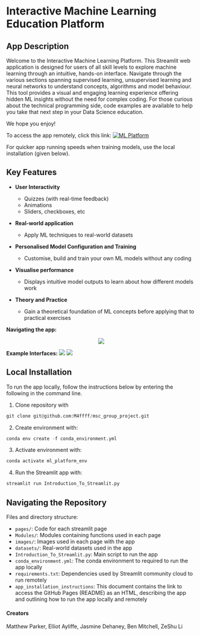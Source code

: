 # Interactive Machine Learning Education Platform

## App Description
Welcome to the Interactive Machine Learning Platform. This Streamlit web application is designed for users of all skill levels to explore machine learning through an intuitive, hands-on interface. Navigate through the various sections spanning supervised learning, unsupervised learning and neural networks to understand concepts, algorithms and model behaviour. This tool provides a visual and engaging learning experience offering hidden ML insights without the need for complex coding. For those curious about the technical programming side, code examples are available to help you take that next step in your Data Science education.

We hope you enjoy!

To access the app remotely, click this link: [![ML Platform](https://static.streamlit.io/badges/streamlit_badge_black_white.svg)](https://machine-learning-platform.streamlit.app)

For quicker app running speeds when training models, use the local installation (given below).

## Key Features

- **User Interactivity**

    - Quizzes (with real-time feedback)
    - Animations
    - Sliders, checkboxes, etc

- **Real-world application**

    - Apply ML techniques to real-world datasets

- **Personalised Model Configuration and Training**

    - Customise, build and train your own ML models without any coding

- **Visualise performance**

    - Displays intuitive model outputs to learn about how different models work

- **Theory and Practice**

    - Gain a theoretical foundation of ML concepts before applying that to practical exercises

**Navigating the app:**
<p align="center">
   <img src="./images/readme/app_navigation.gif">
</p>

**Example Interfaces:**
![](./images/readme/unsupervised.png)
![](./images/readme/neural_network.png)



## Local Installation
To run the app locally, follow the instructions below by entering the following in the command line.

1. Clone repository with

``` python
git clone git@github.com:M4ffff/msc_group_project.git
``` 

2. Create environment with:

``` python
conda env create -f conda_environment.yml
```

3. Activate environment with:

``` python
conda activate ml_platform_env
```

4. Run the Streamlit app with:

``` python
streamlit run Introduction_To_Streamlit.py
```

## Navigating the Repository
Files and directory structure:

- `pages/`: Code for each streamlit page
- `Modules/`: Modules containing functions used in each page
- `images/`: Images used in each page with the app
- `datasets/`: Real-world datasets used in the app
- `Introduction_To_Streamlit.py`: Main script to run the app
- `conda_environment.yml`: The conda environment to required to run the app locally
- `requirements.txt`: Dependencies used by Streamlit community cloud to run remotely 
- `app_installation_instructions`: This document contains the link to access the GitHub Pages (README) as an HTML, describing the app and outlining how to run the app locally and remotely


#### Creators  
Matthew Parker, Elliot Ayliffe, Jasmine Dehaney, Ben Mitchell, ZeShu Li 

